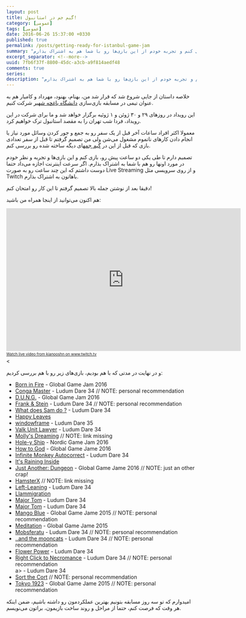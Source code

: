 ```yaml
---
layout: post
title: گیم جم در استانبول!
category: [عمومی]
tags: [عمومی]
date: 2016-06-26 15:37:00 +0330
published: true
permalink: /posts/getting-ready-for-istanbul-game-jam
summary: "نزدیک به دو روز به رویداد بازی‌سازی دانشگاه باغچه شهیر باقیست و من قصد دارم تا قبل از شروع این رویداد، تعدادی از بازی‌های ساخته شده در گیم جم‌های دیگه رو بررسی کنم و تجربه خودم از این بازی‌ها رو با شما هم به اشتراک بذارم."
excerpt_separator: <!--more--> 
uuid: 7fb6f37f-8800-45dc-a3cb-a9f814aedf48
comments: true
series: 
description: "نزدیک به دو روز به رویداد بازی‌سازی دانشگاه باغچه شهیر باقیست و من قصد دارم تا قبل از شروع این رویداد، تعدادی از بازی‌های ساخته شده در گیم جم‌های دیگه رو بررسی کنم و تجربه خودم از این بازی‌ها رو با شما هم به اشتراک بذارم."
---
```

خلاصه داستان از جایی شروع شد که قرار شد من، بهنام، بهنود، مهرداد و کامیار هم به عنوان تیمی در مسابقه بازی‌سازی [دانشگاه باغچه شهیر](http://www.bahcesehir.edu.tr) شرکت کنیم.

این رویداد در روزهای ۲۹ و ۳۰ ژوئن و ۱ ژوئیه برگزار خواهد شد و ما برای شرکت در این رویداد، فردا شب تهران را به مقصد استانبول ترک خواهیم کرد.

معمولا اکثر افراد ساعات آخر قبل از یک سفر رو به جمع و جور کردن وسائل مورد نیاز یا انجام دادن کارهای ناتموم مشغول می‌شن ولی من تصمیم گرفتم تا قبل از سفر تعدادی بازی که قبل از این در [گیم جم](https://en.wikipedia.org/wiki/Game_jam)های دیگه ساخته شده رو بررسی کنم.

تصمیم دارم تا طی یکی دو ساعت پیش رو، بازی کنم و این بازی‌ها و تجربه و نظر خودم در مورد اونها رو هم با شما به اشتراک بذارم. اگر سرعت اینترنت اجازه می‌داد حتما دوست داشتم که این چند ساعت رو به صورت Live Streaming و از روی سرویسی مثل Twitch باهاتون به اشتراک بذارم.

دقیقا بعد از نوشتن جمله بالا تصمیم گرفتم تا این کار رو امتحان کنم!

هم اکنون می‌توانید از اینجا همراه من باشید:
<iframe src="https://player.twitch.tv/?channel=kianooshn" frameborder="0" scrolling="no" height="378" width="620"></iframe><a href="https://www.twitch.tv/kianooshn?tt_medium=live_embed&tt_content=text_link" style="padding:2px 0px 4px; display:block; width:345px; font-weight:normal; font-size:10px;text-decoration:underline;">Watch live video from kianooshn on www.twitch.tv</a><

و در نهایت در مدتی که با هم بودیم، بازی‌های زیر رو با هم بررسی کردیم:
<div class="ltr-direction">
<ul class="top-level-list list-style-type-disc">
  <li class="margin-bottom-16px"><a href="http://globalgamejam.org/2016/games/born-fire">Born in Fire</a> - Global Game Jam 2016</li>
  <li class="margin-bottom-16px"><a href="http://ludumdare.com/compo/2015/12/15/introducing-conga-master/">Conga Master</a> - Ludum Dare 34 // NOTE: personal recommendation</li>
  <li class="margin-bottom-16px"><a href="http://globalgamejam.org/2016/games/dung">D.U.N.G.</a> - Global Game Jam 2016</li>
  <li class="margin-bottom-16px"><a href="http://ludumdare.com/compo/ludum-dare-34/?action=preview&uid=57424">Frank & Stein</a> - Ludum Dare 34 // NOTE: personal recommendation</li>
  <li class="margin-bottom-16px"><a href="http://ludumdare.com/compo/ludum-dare-34/?action=preview&uid=64408">What does Sam do ?</a> - Ludum Dare 34</li>
  <li class="margin-bottom-16px"><a href="https://jonibigood.itch.io/happy-leaves">Happy Leaves</a></li>
  <li class="margin-bottom-16px"><a href="https://managore.itch.io/windowframe">windowframe</a> - Ludum Dare 35</li>
  <li class="margin-bottom-16px"><a href="https://oz2mura.itch.io/valk-unit-lawyer">Valk Unit Lawyer</a> - Ludum Dare 34</li>
  <li class="margin-bottom-16px"><a href="">Molly's Dreaming</a> // NOTE: link missing</li>
  <li class="margin-bottom-16px"><a href="https://remzo.itch.io/hole-y-ship">Hole-y Ship</a> - Nordic Game Jam 2016</li>
  <li class="margin-bottom-16px"><a href="http://globalgamejam.org/2015/games/how-god">How to God</a> - Global Game Jame 2016</li>
  <li class="margin-bottom-16px"><a href="http://gamejolt.com/games/infinite-monkey-autocorrect/113685">Infinite Monkey Autocorrect</a> - Ludum Dare 34</li>
  <li class="margin-bottom-16px"><a href="https://metalkarp.itch.io/itsraininginside">It's Raining Inside</a></li>
  <li class="margin-bottom-16px"><a href="http://globalgamejam.org/2016/games/just-another-dungeon">Just Another: Dungeon</a> - Global Game Jame 2016 // NOTE: just an other crap!</li>
  <li class="margin-bottom-16px"><a href="">HamsterX</a> // NOTE: link missing</li>
  <li class="margin-bottom-16px"><a href="https://tayl1r.itch.io/left-leaning">Left-Leaning</a> - Ludum Dare 34</li>
  <li class="margin-bottom-16px"><a href="https://sweetheartsquad.itch.io/llammigration">Llammigration</a></li>
  <li class="margin-bottom-16px"><a href="http://ludumdare.com/compo/ludum-dare-34/?action=preview&uid=30386">Major Tom</a> - Ludum Dare 34</li>
  <li class="margin-bottom-16px"><a href="http://ludumdare.com/compo/ludum-dare-34/?action=preview&uid=30386">Major Tom</a> - Ludum Dare 34</li>
   <li class="margin-bottom-16px"><a href="http://globalgamejam.org/2015/games/mango-blue">Mango Blue</a> - Global Game Jame 2015 // NOTE: personal recommendation</li> 
  <li class="margin-bottom-16px"><a href="http://globalgamejam.org/2015/games/meditation">Meditation</a> - Global Game Jame 2015</li>
  <li class="margin-bottom-16px"><a href="https://cremagames.itch.io/mobsferatu">Mobsferatu</a> - Ludum Dare 34 // NOTE: personal recommendation</li>
  <li class="margin-bottom-16px"><a href="https://aarkipel.itch.io/and-the-mooncats">..and the mooncats</a> - Ludum Dare 34 // NOTE: personal recommendation</li>
  <li class="margin-bottom-16px"><a href="http://ludumdare.com/compo/ludum-dare-34/?action=preview&uid=8471">Flower Power</a> - Ludum Dare 34</li>
  <li class="margin-bottom-16px"><a href="https://juicybeast.itch.io/right-click-to-necromance">Right Click to Necromance</a> - Ludum Dare 34 // NOTE: personal recommendation</li>
a> - Ludum Dare 34</li>
  <li class="margin-bottom-16px"><a href="sort the co">Sort the Cort</a> // NOTE: personal recommendation</li>  
  <li class="margin-bottom-16px"><a href="http://globalgamejam.org/2015/games/tokyo-1923">Tokyo 1923</a> - Global Game Jame 2015 // NOTE: personal recommendation</li>
  </ul>
  </div>
  
امیدوارم که تو سه روز مسابقه بتونیم بهترین عملکردمون رو داشته باشیم، ضمن اینکه هر وقت که فرصت کنم، حتما از مراحل و روند ساخت بازیمون، براتون می‌نویسم.
